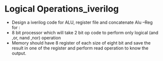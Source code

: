 # Logical Operations_iverilog
*	Design a iverilog code for  ALU, register file  and concatenate Alu –Reg  for :
*	8 bit processor which will take 2 bit op code to perform only logical (and ,or, nand ,nor) operation
*	Memory should have 8 register of each   size of eight bit and save the result in one of the register and perform read operation to know the output.
